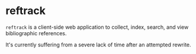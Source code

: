 reftrack
========

`reftrack` is a client-side web application to collect, index, search, and view bibliographic references.

It's currently suffering from a severe lack of time after an attempted rewrite.
